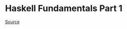 # Haskell Fundamentals Part 1

[Source](https://app.pluralsight.com/library/courses/haskell-fundamentals-part1/table-of-contents)
